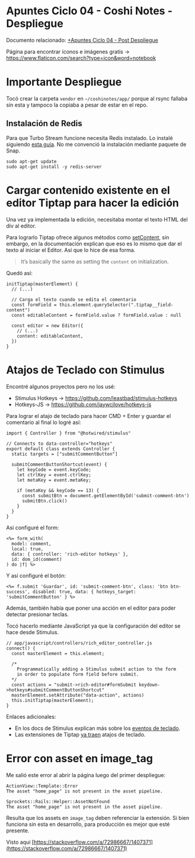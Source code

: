 # Apuntes Ciclo 04 - Coshi Notes - Despliegue
Documento relacionado: [+Apuntes Ciclo 04 - Post Despliegue](https://paper.dropbox.com/doc/Apuntes-Ciclo-04-Post-Despliegue-Mk9QTxW3u8uyFGQmXCWZ0) 

Página para encontrar íconos e imágenes gratis → https://www.flaticon.com/search?type=icon&word=notebook


# Importante Despliegue

Tocó crear la carpeta `vendor` en `~/coshinotes/app/` porque al rsync fallaba sin esta y tampoco la copiaba a pesar de estar en el repo.

## Instalación de Redis

Para que Turbo Stream funcione necesita Redis instalado. Lo instalé siguiendo [esta guía](https://www.digitalocean.com/community/tutorials/how-to-install-and-secure-redis-on-ubuntu-20-04#step-1-installing-and-configuring-redis). No me convenció la instalación mediante paquete de Snap.

    sudo apt-get update
    sudo apt-get install -y redis-server


# Cargar contenido existente en el editor Tiptap para hacer la edición

Una vez ya implementada la edición, necesitaba montar el texto HTML del div al editor.

Para lograrlo Tiptap ofrece algunos métodos como [setContent](https://tiptap.dev/docs/editor/api/commands/set-content), sin embargo, en la documentación explican que eso es lo mismo que dar el texto al iniciar el Editor. Así que lo hice de esa forma.


> It’s basically the same as setting the `content` on initialization.

Quedó así:

    initTiptap(masterElement) {
      // (...)
    
      // Carga el texto cuando se edita el comentario
      const formField = this.element.querySelector(".tiptap__field-content")
      const editableContent = formField.value ? formField.value : null
    
      const editor = new Editor({
        // (...)
        content: editableContent,
      })
    }


# Atajos de Teclado con Stimulus

Encontré algunos proyectos pero no los usé:

- Stimulus Hotkeys → https://github.com/leastbad/stimulus-hotkeys
- Hotkeys-JS → https://github.com/jaywcjlove/hotkeys-js


Para lograr el atajo de teclado para hacer CMD + Enter y guardar el comentario al final lo logré así:

    import { Controller } from "@hotwired/stimulus"
    
    // Connects to data-controller="hotkeys"
    export default class extends Controller {
      static targets = ["submitCommentButton"]
    
      submitCommentButtonShortcut(event) {
        let keyCode = event.keyCode;
        let ctrlKey = event.ctrlKey;
        let metaKey = event.metaKey;
    
        if (metaKey && keyCode == 13) {
          const submitBtn = document.getElementById('submit-comment-btn')
          submitBtn.click()
        }
      }
    }

Así configuré el form:

    <%= form_with(
      model: comment,
      local: true,
      data: { controller: 'rich-editor hotkeys' },
      id: dom_id(comment)
    ) do |f| %>

Y así configuré el botón:

    <%= f.submit 'Guardar', id: 'submit-comment-btn', class: 'btn btn-success', disabled: true, data: { hotkeys_target: 'submitCommentButton' } %>

Además, también había que poner una acción en el editor para poder detectar presionar teclas.

Tocó hacerlo mediante JavaScript ya que la configuración del editor se hace desde Stimulus.

    // app/javascript/controllers/rich_editor_controller.js
    connect() {
      const masterElement = this.element;
    
      /*
        Programmatically adding a Stimulus submit action to the form
        in order to populate form field before submit.
      */
      const actions = "submit->rich-editor#formSubmit keydown->hotkeys#submitCommentButtonShortcut"
      masterElement.setAttribute("data-action", actions)
      this.initTiptap(masterElement);
    }

Enlaces adicionales:

- En los docs de Stimulus explican más sobre los [eventos de teclado](https://stimulus.hotwired.dev/reference/actions#keyboardevent-filter).
- Las extensiones de Tiptap [ya traen](https://tiptap.dev/docs/editor/api/keyboard-shortcuts) atajos de teclado. 



# Error con asset en image_tag

Me salió este error al abrir la página luego del primer despliegue:

    ActionView::Template::Error
    The asset "home_page" is not present in the asset pipeline.
    
    Sprockets::Rails::Helper::AssetNotFound
    The asset "home_page" is not present in the asset pipeline.

Resulta que los assets en `image_tag` deben referenciar la extensión. Si bien funciona sin esta en desarrollo, para producción es mejor que esté presente.

Visto aquí [https://stackoverflow.com/a/72986667/1407371](https://stackoverflow.com/a/72986667/1407371)

